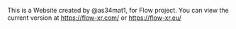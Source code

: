 This is a Website created by @as34mat1, for Flow project.
You can view the current version at https://flow-xr.com/ or https://flow-xr.eu/
